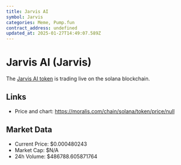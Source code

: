 ```yaml
---
title: Jarvis AI
symbol: Jarvis
categories: Meme, Pump.fun
contract_address: undefined
updated_at: 2025-01-27T14:49:07.589Z
---
```


# Jarvis AI (Jarvis)
The [Jarvis AI token](https://moralis.com/chain/solana/token/price/null) is trading live on the solana blockchain.

## Links
- Price and chart: https://moralis.com/chain/solana/token/price/null

## Market Data
- Current Price: $0.000480243
- Market Cap: $N/A
- 24h Volume: $486788.605871764
